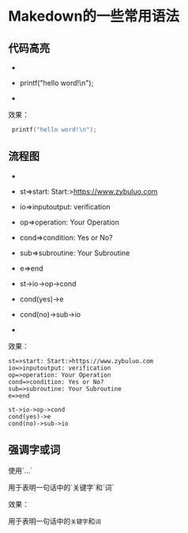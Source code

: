 # Makedown的一些常用语法


## 代码高亮

* ``` C
*  printf("hello word!\n");
* ```

效果：

``` C
 printf("hello word!\n");
```

## 流程图

* ```flow
* st=>start: Start:>https://www.zybuluo.com
* io=>inputoutput: verification
* op=>operation: Your Operation
* cond=>condition: Yes or No?
* sub=>subroutine: Your Subroutine
* e=>end

* st->io->op->cond
* cond(yes)->e
* cond(no)->sub->io
* ```

效果：

```flow
st=>start: Start:>https://www.zybuluo.com
io=>inputoutput: verification
op=>operation: Your Operation
cond=>condition: Yes or No?
sub=>subroutine: Your Subroutine
e=>end

st->io->op->cond
cond(yes)->e
cond(no)->sub->io
```

## 强调字或词

使用\`...\`

用于表明一句话中的\`关键字\`和\`词\`

效果：

用于表明一句话中的`关键字`和`词`
